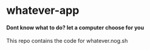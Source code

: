 # whatever-app
#### Dont know what to do? let a computer choose for you

This repo contains the code for whatever.nog.sh
